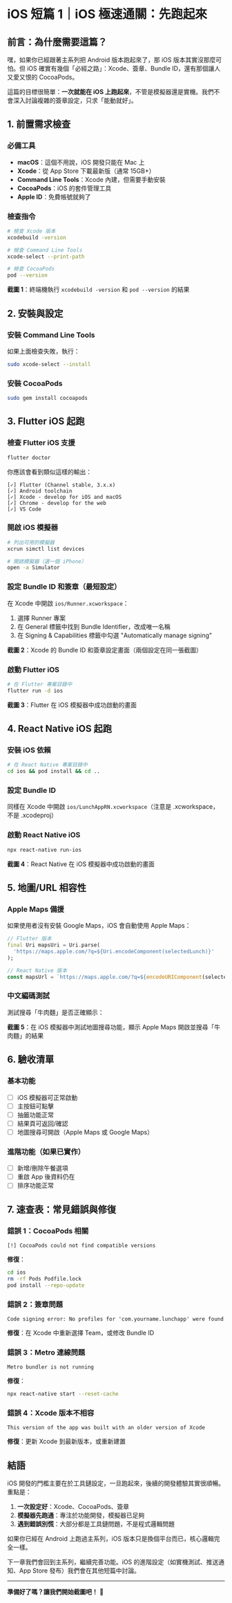 # iOS 短篇 1｜iOS 極速通關：先跑起來

## 前言：為什麼需要這篇？

嘿，如果你已經跟著主系列把 Android 版本跑起來了，那 iOS 版本其實沒那麼可怕。但 iOS 確實有幾個「必經之路」：Xcode、簽章、Bundle ID，還有那個讓人又愛又恨的 CocoaPods。

這篇的目標很簡單：**一次就能在 iOS 上跑起來**，不管是模擬器還是實機。我們不會深入討論複雜的簽章設定，只求「能動就好」。

## 1. 前置需求檢查

### 必備工具
- **macOS**：這個不用說，iOS 開發只能在 Mac 上
- **Xcode**：從 App Store 下載最新版（通常 15GB+）
- **Command Line Tools**：Xcode 內建，但需要手動安裝
- **CocoaPods**：iOS 的套件管理工具
- **Apple ID**：免費帳號就夠了

### 檢查指令
```bash
# 檢查 Xcode 版本
xcodebuild -version

# 檢查 Command Line Tools
xcode-select --print-path

# 檢查 CocoaPods
pod --version
```

**截圖 1**：終端機執行 `xcodebuild -version` 和 `pod --version` 的結果

## 2. 安裝與設定

### 安裝 Command Line Tools
如果上面檢查失敗，執行：
```bash
sudo xcode-select --install
```

### 安裝 CocoaPods
```bash
sudo gem install cocoapods
```

## 3. Flutter iOS 起跑

### 檢查 Flutter iOS 支援
```bash
flutter doctor
```

你應該會看到類似這樣的輸出：
```
[✓] Flutter (Channel stable, 3.x.x)
[✓] Android toolchain
[✓] Xcode - develop for iOS and macOS
[✓] Chrome - develop for the web
[✓] VS Code
```

### 開啟 iOS 模擬器
```bash
# 列出可用的模擬器
xcrun simctl list devices

# 開啟模擬器（選一個 iPhone）
open -a Simulator
```

### 設定 Bundle ID 和簽章（最短設定）
在 Xcode 中開啟 `ios/Runner.xcworkspace`：

1. 選擇 Runner 專案
2. 在 General 標籤中找到 Bundle Identifier，改成唯一名稱
3. 在 Signing & Capabilities 標籤中勾選 "Automatically manage signing"

**截圖 2**：Xcode 的 Bundle ID 和簽章設定畫面（兩個設定在同一張截圖）

### 啟動 Flutter iOS
```bash
# 在 Flutter 專案目錄中
flutter run -d ios
```

**截圖 3**：Flutter 在 iOS 模擬器中成功啟動的畫面

## 4. React Native iOS 起跑

### 安裝 iOS 依賴
```bash
# 在 React Native 專案目錄中
cd ios && pod install && cd ..
```

### 設定 Bundle ID
同樣在 Xcode 中開啟 `ios/LunchAppRN.xcworkspace`（注意是 .xcworkspace，不是 .xcodeproj）

### 啟動 React Native iOS
```bash
npx react-native run-ios
```

**截圖 4**：React Native 在 iOS 模擬器中成功啟動的畫面

## 5. 地圖/URL 相容性

### Apple Maps 備援
如果使用者沒有安裝 Google Maps，iOS 會自動使用 Apple Maps：

```dart
// Flutter 版本
final Uri mapsUri = Uri.parse(
  'https://maps.apple.com/?q=${Uri.encodeComponent(selectedLunch)}'
);
```

```javascript
// React Native 版本
const mapsUrl = `https://maps.apple.com/?q=${encodeURIComponent(selectedLunch)}`;
```

### 中文編碼測試
測試搜尋「牛肉麵」是否正確顯示：

**截圖 5**：在 iOS 模擬器中測試地圖搜尋功能，顯示 Apple Maps 開啟並搜尋「牛肉麵」的結果

## 6. 驗收清單

### 基本功能
- [ ] iOS 模擬器可正常啟動
- [ ] 主按鈕可點擊
- [ ] 抽籤功能正常
- [ ] 結果頁可返回/確認
- [ ] 地圖搜尋可開啟（Apple Maps 或 Google Maps）

### 進階功能（如果已實作）
- [ ] 新增/刪除午餐選項
- [ ] 重啟 App 後資料仍在
- [ ] 排序功能正常

## 7. 速查表：常見錯誤與修復

### 錯誤 1：CocoaPods 相關
```
[!] CocoaPods could not find compatible versions
```
**修復**：
```bash
cd ios
rm -rf Pods Podfile.lock
pod install --repo-update
```

### 錯誤 2：簽章問題
```
Code signing error: No profiles for 'com.yourname.lunchapp' were found
```
**修復**：在 Xcode 中重新選擇 Team，或修改 Bundle ID


### 錯誤 3：Metro 連線問題
```
Metro bundler is not running
```
**修復**：
```bash
npx react-native start --reset-cache
```

### 錯誤 4：Xcode 版本不相容
```
This version of the app was built with an older version of Xcode
```
**修復**：更新 Xcode 到最新版本，或重新建置



## 結語

iOS 開發的門檻主要在於工具鏈設定，一旦跑起來，後續的開發體驗其實很順暢。重點是：

1. **一次設定好**：Xcode、CocoaPods、簽章
2. **模擬器先跑通**：專注於功能開發，模擬器已足夠
3. **遇到錯誤別慌**：大部分都是工具鏈問題，不是程式邏輯問題

如果你已經在 Android 上跑過主系列，iOS 版本只是換個平台而已，核心邏輯完全一樣。

下一章我們會回到主系列，繼續完善功能。iOS 的進階設定（如實機測試、推送通知、App Store 發布）我們會在其他短篇中討論。

---

**準備好了嗎？讓我們開始截圖吧！** 📱
